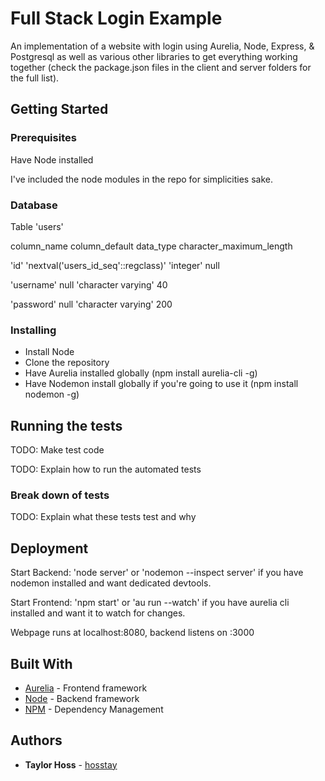 # Full Stack Login Example

An implementation of a website with login using Aurelia, Node, Express, & Postgresql as well as various other libraries to get everything working together (check the package.json files in the client and server folders for the full list).

## Getting Started

### Prerequisites

Have Node installed

I've included the node modules in the repo for simplicities sake. 

### Database

Table 'users'

column_name             column_default                data_type              character_maximum_length

'id'          'nextval('users_id_seq'::regclass)'	    'integer'	                     null

'username'                   null                 'character varying'	                40

'password'	                 null                 'character varying'	               200

### Installing

* Install Node
* Clone the repository
* Have Aurelia installed globally (npm install aurelia-cli -g)
* Have Nodemon install globally if you're going to use it (npm install nodemon -g)

## Running the tests

TODO: Make test code

TODO: Explain how to run the automated tests

### Break down of tests

TODO: Explain what these tests test and why

## Deployment

Start Backend: 'node server' or 'nodemon --inspect server' if you have nodemon installed and want dedicated devtools.

Start Frontend: 'npm start' or 'au run --watch' if you have aurelia cli installed and want it to watch for changes.

Webpage runs at localhost:8080, backend listens on :3000

## Built With

* [Aurelia](https://aurelia.io/home) - Frontend framework
* [Node](https://nodejs.org/en/download/) - Backend framework
* [NPM](https://www.npmjs.com/) - Dependency Management

## Authors

* **Taylor Hoss** - [hosstay](https://github.com/hosstay)
